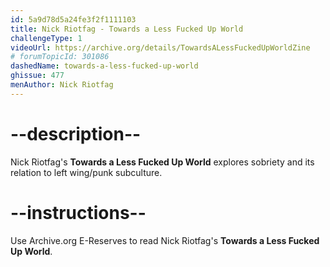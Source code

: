 ```yaml
---
id: 5a9d78d5a24fe3f2f1111103
title: Nick Riotfag - Towards a Less Fucked Up World
challengeType: 1
videoUrl: https://archive.org/details/TowardsALessFuckedUpWorldZine
# forumTopicId: 301086
dashedName: towards-a-less-fucked-up-world
ghissue: 477
menAuthor: Nick Riotfag
---
```


# --description--

Nick Riotfag's __Towards a Less Fucked Up World__ explores sobriety and its relation to left wing/punk subculture.

# --instructions--

Use Archive.org E-Reserves to read Nick Riotfag's __Towards a Less Fucked Up World__.